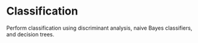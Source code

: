 # **Classification**

Perform classification using discriminant analysis, naive Bayes classifiers, and decision trees.

